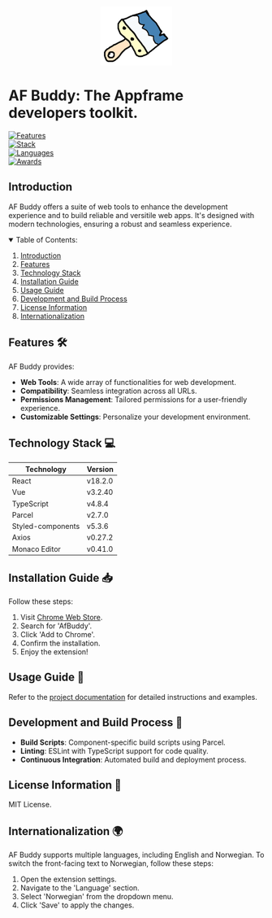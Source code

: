 <p align="center">
  <img src="assets/icons/logo-bg-128.png">
</p>

# AF Buddy: The Appframe developers toolkit. 

[![Features](https://img.shields.io/badge/%20Features%20-%20Web%20Styling%20|%20Themes%20|%20Save/Load%20Snippets%20|%20User--Agents%20|%20Geolocation-007bff?style=flat-square&logo=features&logoColor=white)](link-to-features)<br>
[![Stack](https://img.shields.io/badge/%20Tech%20-%20React%20|%20Vue%20|%20TypeScript-4caf50?style=flat-square&logo=technology&logoColor=white)](link-to-technologies)<br>
[![Languages](https://img.shields.io/badge/%20Languages%20-%20English%20|%20Norwegian-ffeb3b?style=flat-square&logo=languages&logoColor=black)](link-to-languages)<br>
[![Awards](https://img.shields.io/badge/%20Awards%20-%20Best%20Development%20Buddy%20|%20Rubber%20Duck-gold?style=flat-square&logo=award&logoColor=black)](link-to-award)

## Introduction
AF Buddy offers a suite of web tools to enhance the development experience and to build reliable and versitile web apps. It's designed with modern technologies, ensuring a robust and seamless experience.

<details open>
<summary>Table of Contents:</summary>

1. [Introduction](#introduction)
2. [Features](#features)
3. [Technology Stack](#technology-stack)
4. [Installation Guide](#installation-guide)
5. [Usage Guide](#usage-guide)
6. [Development and Build Process](#development-and-build-process)
7. [License Information](#license-information)
8. [Internationalization](#internationalization)

</details>

## Features 🛠️
AF Buddy provides:
- **Web Tools**: A wide array of functionalities for web development.
- **Compatibility**: Seamless integration across all URLs.
- **Permissions Management**: Tailored permissions for a user-friendly experience.
- **Customizable Settings**: Personalize your development environment.

## Technology Stack 💻
| Technology        | Version |
|-------------------|---------|
| React             | v18.2.0 |
| Vue               | v3.2.40 |
| TypeScript        | v4.8.4  |
| Parcel            | v2.7.0  |
| Styled-components | v5.3.6  |
| Axios             | v0.27.2 |
| Monaco Editor     | v0.41.0 |

## Installation Guide 📥
Follow these steps:
1. Visit [Chrome Web Store](link-to-chrome-web-store).
2. Search for 'AfBuddy'.
3. Click 'Add to Chrome'.
4. Confirm the installation.
5. Enjoy the extension!

## Usage Guide 📘
Refer to the [project documentation](link-to-documentation) for detailed instructions and examples.

## Development and Build Process 🧪
- **Build Scripts**: Component-specific build scripts using Parcel.
- **Linting**: ESLint with TypeScript support for code quality.
- **Continuous Integration**: Automated build and deployment process.

## License Information 📜
MIT License.

## Internationalization 🌍
AF Buddy supports multiple languages, including English and Norwegian. To switch the front-facing text to Norwegian, follow these steps:
1. Open the extension settings.
2. Navigate to the 'Language' section.
3. Select 'Norwegian' from the dropdown menu.
4. Click 'Save' to apply the changes.

